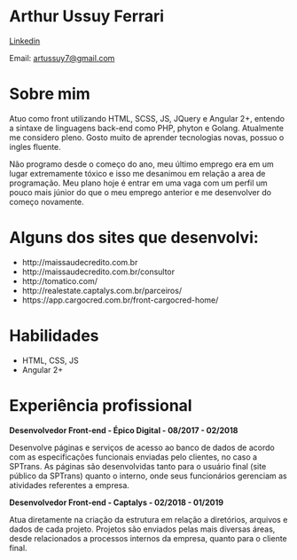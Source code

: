 # Arthur Ussuy Ferrari

<a href="https://www.linkedin.com/in/arthur-ussuy-255940138/">Linkedin</a>

Email: artussuy7@gmail.com

# Sobre mim

Atuo como front utilizando HTML, SCSS, JS, JQuery e Angular 2+, entendo a sintaxe de linguagens back-end como PHP, phyton e Golang. Atualmente me considero pleno. Gosto muito de aprender tecnologias novas, possuo o ingles fluente.

Não programo desde o começo do ano, meu último emprego era em um lugar extremamente tóxico e isso me desanimou em relação a area de programação. Meu plano hoje é entrar em uma vaga com um perfil um pouco mais júnior do que o meu emprego anterior e me desenvolver do começo novamente.

# Alguns dos sites que desenvolvi:
  
  <ul>
    <li>http://maissaudecredito.com.br</li>
    <li>http://maissaudecredito.com.br/consultor</li>
    <li>http://tomatico.com/</li>
    <li>http://realestate.captalys.com.br/parceiros/</li>
    <li>https://app.cargocred.com.br/front-cargocred-home/</li>
  </ul>
  
# Habilidades

  <ul>
    <li>HTML, CSS, JS</li>
    <li>Angular 2+</li> 
  </ul>
  
# Experiência profissional

<b>Desenvolvedor Front-end - Épico Digital - 08/2017 - 02/2018</b>
  
  Desenvolve páginas e serviços de acesso ao banco de dados de acordo com as especificações funcionais enviadas pelo clientes, no caso a SPTrans. As páginas são desenvolvidas tanto para o usuário final (site público da SPTrans) quanto o interno, onde seus funcionários gerenciam as atividades referentes a empresa.
    
<b>Desenvolvedor Front-end - Captalys - 02/2018 - 01/2019</b>

  Atua diretamente na criação da estrutura em relação a diretórios, arquivos e dados de cada projeto. Projetos são enviados pelas mais diversas áreas, desde relacionados a processos internos da empresa, quanto para o cliente final.
    

